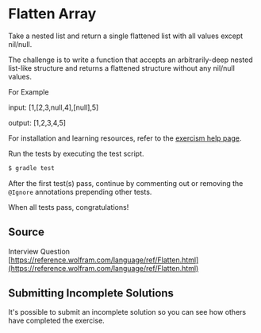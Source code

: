 # Flatten Array

Take a nested list and return a single flattened list with all values except nil/null.

The challenge is to write a function that accepts an arbitrarily-deep nested list-like structure and returns a flattened structure without any nil/null values.

For Example

input: [1,[2,3,null,4],[null],5]

output: [1,2,3,4,5]

For installation and learning resources, refer to the
[exercism help page](http://exercism.io/languages/groovy).

Run the tests by executing the test script.

```sh
$ gradle test
```

After the first test(s) pass, continue by commenting out or removing the `@Ignore` annotations prepending other tests.

When all tests pass, congratulations!

## Source

Interview Question [https://reference.wolfram.com/language/ref/Flatten.html](https://reference.wolfram.com/language/ref/Flatten.html)

## Submitting Incomplete Solutions
It's possible to submit an incomplete solution so you can see how others have completed the exercise.
